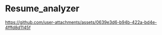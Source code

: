 ﻿# Resume_analyzer






https://github.com/user-attachments/assets/0639e3d6-b94b-422a-bd4e-4fffd8d1145f

